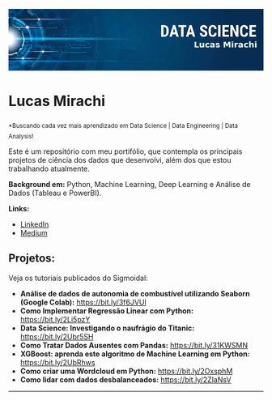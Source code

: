 <p align="center">
  <img src="banner_lucas.png" >
</p>

# Lucas Mirachi
<sub>*Buscando cada vez mais aprendizado em Data Science | Data Engineering | Data Analysis!</sub>

Este é um repositório com meu portifólio, que contempla os principais projetos de ciência dos dados que desenvolvi, além  dos que estou trabalhando atualmente.

**Background em:** Python, Machine Learning, Deep Learning e Análise de Dados (Tableau e PowerBI).

**Links:**
* [LinkedIn](https://www.linkedin.com/in/lucasmirachi)
* [Medium](https://medium.com/@lucas.mirachi)


## Projetos:
Veja os tutoriais publicados do Sigmoidal:

* **Análise de dados de autonomia de combustível utilizando Seaborn (Google Colab):** https://bit.ly/3f6JVUl
* **Como Implementar Regressão Linear com Python:** https://bit.ly/2Li5pzY
* **Data Science: Investigando o naufrágio do Titanic:** https://bit.ly/2Ubr5SH
* **Como Tratar Dados Ausentes com Pandas:** https://bit.ly/31KWSMN
* **XGBoost: aprenda este algoritmo de Machine Learning em Python:** https://bit.ly/2UbRhws
* **Como criar uma Wordcloud em Python:** https://bit.ly/2OxsphM
* **Como lidar com dados desbalanceados:** https://bit.ly/2ZlaNsV

---




